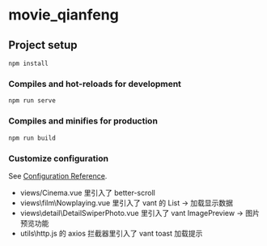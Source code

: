 # movie_qianfeng

## Project setup

```
npm install
```

### Compiles and hot-reloads for development

```
npm run serve
```

### Compiles and minifies for production

```
npm run build
```

### Customize configuration

See [Configuration Reference](https://cli.vuejs.org/config/).

- views/Cinema.vue 里引入了 better-scroll
- views\film\Nowplaying.vue 里引入了 vant 的 List -> 加载显示数据
- views\detail\DetailSwiperPhoto.vue 里引入了 vant ImagePreview -> 图片预览功能
- utils\http.js 的 axios 拦截器里引入了 vant toast 加载提示
